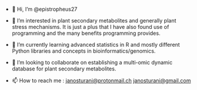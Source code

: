 - 👋 Hi, I’m @epistropheus27
- 👀 I’m interested in plant secondary metabolites and generally plant stress mechanisms. It is just a plus that I have also found use of programming and
the many benefits programming provides. 

- 🌱 I’m currently learning advanced statistics in R and mostly different Python libraries and concepts in bioinformatics/genomics.

- 💞️ I’m looking to collaborate on establishing a multi-omic dynamic database for plant secondary metabolites.
- 📫 How to reach me :
janosturani@protonmail.ch
janosturani@gmail.com

<!---
epistropheus27/epistropheus27 is a ✨ special ✨ repository because its `README.md` (this file) appears on your GitHub profile.
You can click the Preview link to take a look at your changes.
--->
